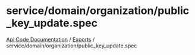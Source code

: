 # service/domain/organization/public\_key\_update.spec
 
[Api Code Documentation](../README.md) / [Exports](../modules.md) / service/domain/organization/public\_key\_update.spec
